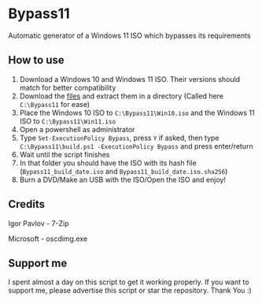 # Bypass11
Automatic generator of a Windows 11 ISO which bypasses its requirements

## How to use
1. Download a Windows 10 and Windows 11 ISO. Their versions should match for better compatibility
2. Download the [files](https://github.com/usefulstuffs/Bypass11/archive/refs/heads/master.zip) and extract them in a directory (Called here `C:\Bypass11` for ease)
3. Place the Windows 10 ISO to `C:\Bypass11\Win10.iso` and the Windows 11 ISO to `C:\Bypass11\Win11.iso`
4. Open a powershell as administrator
5. Type `Set-ExecutionPolicy Bypass`, press `Y` if asked, then type `C:\Bypass11\build.ps1 -ExecutionPolicy Bypass` and press enter/return
6. Wait until the script finishes
7. In that folder you should have the ISO with its hash file (`Bypass11_build_date.iso` and `Bypass11_build_date.iso.sha256`)
8. Burn a DVD/Make an USB with the ISO/Open the ISO and enjoy!

## Credits
Igor Pavlov - 7-Zip

Microsoft - oscdimg.exe

## Support me
I spent almost a day on this script to get it working properly. If you want to support me, please advertise this script or star the repository.
Thank You :)
